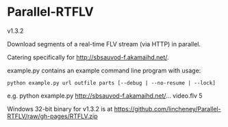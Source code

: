Parallel-RTFLV
==============
v1.3.2

Download segments of a real-time FLV stream (via HTTP) in parallel.

Catering specifically for http://sbsauvod-f.akamaihd.net/.

example.py contains an example command line program with usage:

    python example.py url outfile parts [--debug | --no-resume | --lock]

e.g. python example.py http://sbsauvod-f.akamaihd.net/... video.flv 5

Windows 32-bit binary for v1.3.2 is at https://github.com/lincheney/Parallel-RTFLV/raw/gh-pages/RTFLV.zip